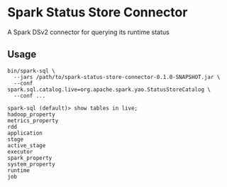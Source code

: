 # Spark Status Store Connector

A Spark DSv2 connector for querying its runtime status


## Usage

```shell
bin/spark-sql \
  --jars /path/to/spark-status-store-connector-0.1.0-SNAPSHOT.jar \
  --conf spark.sql.catalog.live=org.apache.spark.yao.StatusStoreCatalog \
  --conf ...
```

```shell
spark-sql (default)> show tables in live;
hadoop_property
metrics_property
rdd
application
stage
active_stage
executor
spark_property
system_property
runtime
job

```

